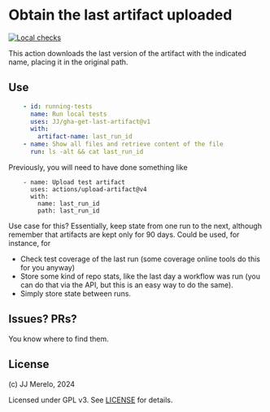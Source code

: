 # Obtain the last artifact uploaded

[![Local checks](https://github.com/JJ/gha-get-last-artifact/actions/workflows/test.yml/badge.svg)](https://github.com/JJ/gha-get-last-artifact/actions/workflows/test.yml)

This action downloads the last version of the artifact with the indicated
name, placing it in the original path.

## Use

```yaml
    - id: running-tests
      name: Run local tests
      uses: JJ/gha-get-last-artifact@v1
      with:
        artifact-name: last_run_id
    - name: Show all files and retrieve content of the file
      run: ls -alt && cat last_run_id
```

Previously, you will need to have done something like

```
    - name: Upload test artifact
      uses: actions/upload-artifact@v4
      with:
        name: last_run_id
        path: last_run_id
```

Use case for this? Essentially, keep state from one run to the next, although
remember that artifacts are kept only for 90 days. Could be used, for instance,
for

- Check test coverage of the last run (some coverage online tools do this for
  you anyway)
- Store some kind of repo stats, like the last day a workflow was run (you can
  do that via the API, but this is an easy way to do the same).
- Simply store state between runs.

## Issues? PRs?

You know where to find them.

## License

(c) JJ Merelo, 2024

Licensed under GPL v3. See [LICENSE](LICENSE) for details.
